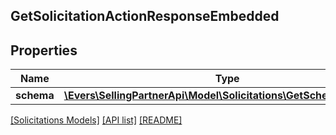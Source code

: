 ## GetSolicitationActionResponseEmbedded

## Properties

Name | Type | Description | Notes
------------ | ------------- | ------------- | -------------
**schema** | [**\Evers\SellingPartnerApi\Model\Solicitations\GetSchemaResponse**](GetSchemaResponse.md) |  | [optional]

[[Solicitations Models]](../) [[API list]](../../Api) [[README]](../../../README.md)
